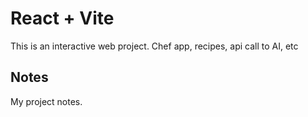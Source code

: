 # React + Vite

This is an interactive web project. Chef app, recipes, api call to AI, etc

## Notes

My project notes.

